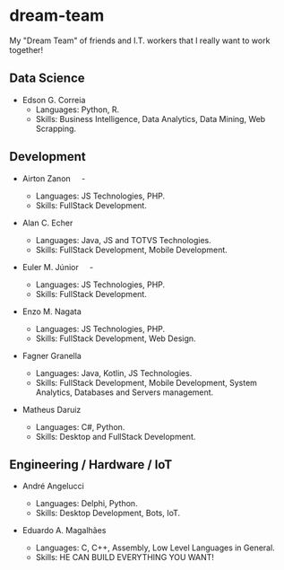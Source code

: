 # dream-team
My "Dream Team" of friends and I.T. workers that I really want to work together!

## Data Science ##
- Edson G. Correia <img src="https://image.flaticon.com/icons/svg/197/197386.svg" width="12"/>
  - Languages: Python, R.
  - Skills: Business Intelligence, Data Analytics, Data Mining, Web Scrapping.

## Development ##
- Airton Zanon <img src="https://image.flaticon.com/icons/svg/197/197386.svg" width="12"/> - <img src="https://image.flaticon.com/icons/svg/197/197441.svg" width="12"/> 
  - Languages: JS Technologies, PHP.
  - Skills: FullStack Development.
  
- Alan C. Echer <img src="https://image.flaticon.com/icons/svg/197/197386.svg" width="12"/>
  - Languages: Java, JS and TOTVS Technologies. 
  - Skills: FullStack Development, Mobile Development.
  
- Euler M. Júnior <img src="https://image.flaticon.com/icons/svg/197/197386.svg" width="12"/> - <img src="https://image.flaticon.com/icons/svg/197/197463.svg" width="12"/>
  - Languages: JS Technologies, PHP.
  - Skills: FullStack Development.
  
- Enzo M. Nagata <img src="https://image.flaticon.com/icons/svg/197/197386.svg" width="12"/>
  - Languages: JS Technologies, PHP.
  - Skills: FullStack Development, Web Design.
  
- Fagner Granella <img src="https://image.flaticon.com/icons/svg/197/197386.svg" width="12"/>
  - Languages: Java, Kotlin, JS Technologies.
  - Skills: FullStack Development, Mobile Development, System Analytics, Databases and Servers management.
  
- Matheus Daruiz <img src="https://image.flaticon.com/icons/svg/197/197386.svg" width="12"/>
  - Languages: C#, Python.
  - Skills: Desktop and FullStack Development.

## Engineering / Hardware / IoT ##
- André Angelucci <img src="https://image.flaticon.com/icons/svg/197/197386.svg" width="12"/>
  - Languages: Delphi, Python. 
  - Skills: Desktop Development, Bots, IoT.
  
- Eduardo A. Magalhães <img src="https://image.flaticon.com/icons/svg/197/197386.svg" width="12"/>
  - Languages: C, C++, Assembly, Low Level Languages in General. 
  - Skills: HE CAN BUILD EVERYTHING YOU WANT!
